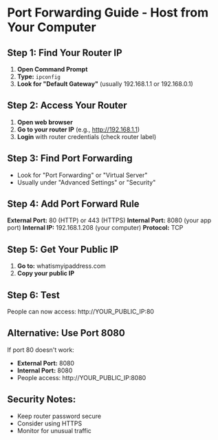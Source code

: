 # Port Forwarding Guide - Host from Your Computer

## Step 1: Find Your Router IP
1. **Open Command Prompt**
2. **Type:** `ipconfig`
3. **Look for "Default Gateway"** (usually 192.168.1.1 or 192.168.0.1)

## Step 2: Access Your Router
1. **Open web browser**
2. **Go to your router IP** (e.g., http://192.168.1.1)
3. **Login** with router credentials (check router label)

## Step 3: Find Port Forwarding
- Look for "Port Forwarding" or "Virtual Server"
- Usually under "Advanced Settings" or "Security"

## Step 4: Add Port Forward Rule
**External Port:** 80 (HTTP) or 443 (HTTPS)
**Internal Port:** 8080 (your app port)
**Internal IP:** 192.168.1.208 (your computer)
**Protocol:** TCP

## Step 5: Get Your Public IP
1. **Go to:** whatismyipaddress.com
2. **Copy your public IP**

## Step 6: Test
People can now access: http://YOUR_PUBLIC_IP:80

## Alternative: Use Port 8080
If port 80 doesn't work:
- **External Port:** 8080
- **Internal Port:** 8080
- People access: http://YOUR_PUBLIC_IP:8080

## Security Notes:
- Keep router password secure
- Consider using HTTPS
- Monitor for unusual traffic 